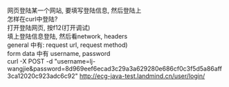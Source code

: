 ##
网页登陆某一个网站, 要填写登陆信息, 然后登陆上  
怎样在curl中登陆?  
打开登陆网页, 按f12(打开调试)  
填上登陆信息登陆, 然后看network, headers  
general 中有: request url, request method)  
form data 中有 username, password  
curl -X POST -d "username=lj-wangjie&password=8d969eef6ecad3c29a3a629280e686cf0c3f5d5a86aff3ca12020c923adc6c92" http://ecg-java-test.landmind.cn/user/login/  
